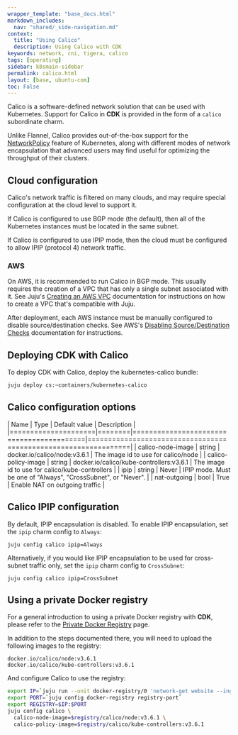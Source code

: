 ```yaml
---
wrapper_template: "base_docs.html"
markdown_includes:
  nav: "shared/_side-navigation.md"
context:
  title: "Using Calico"
  description: Using Calico with CDK
keywords: network, cni, tigera, calico
tags: [operating]
sidebar: k8smain-sidebar
permalink: calico.html
layout: [base, ubuntu-com]
toc: False
---
```


Calico is a software-defined network solution that can be used with Kubernetes.
Support for Calico in **CDK** is provided in the form of a `calico` subordinate
charm.

Unlike Flannel, Calico provides out-of-the-box support for the
[NetworkPolicy][] feature of Kubernetes, along with different modes of
network encapsulation that advanced users may find useful for optimizing
the throughput of their clusters.

## Cloud configuration

Calico's network traffic is filtered on many clouds, and may require
special configuration at the cloud level to support it.

If Calico is configured to use BGP mode (the default), then all of the
Kubernetes instances must be located in the same subnet.

If Calico is configured to use IPIP mode, then the cloud must be configured to
allow IPIP (protocol 4) network traffic.

### AWS

On AWS, it is recommended to run Calico in BGP mode. This usually requires the
creation of a VPC that has only a single subnet associated with it. See Juju's
[Creating an AWS VPC][] documentation for instructions on how to create a VPC
that's compatible with Juju.

After deployment, each AWS instance must be manually configured to disable
source/destination checks. See AWS's [Disabling Source/Destination Checks][]
documentation for instructions.

## Deploying CDK with Calico

To deploy CDK with Calico, deploy the kubernetes-calico bundle:

```bash
juju deploy cs:~containers/kubernetes-calico
```

## Calico configuration options

| Name                |  Type  |  Default value                           | Description                                                    |
|=====================|========|==========================================|================================================================|
| calico-node-image   | string | docker.io/calico/node:v3.6.1             | The image id to use for calico/node                            |
| calico-policy-image | string | docker.io/calico/kube-controllers:v3.6.1 | The image id to use for calico/kube-controllers                |
| ipip                | string | Never                                    | IPIP mode. Must be one of "Always", "CrossSubnet", or "Never". |
| nat-outgoing        | bool   | True                                     | Enable NAT on outgoing traffic                                 |

## Calico IPIP configuration

By default, IPIP encapsulation is disabled. To enable IPIP encapsulation, set
the `ipip` charm config to `Always`:

```
juju config calico ipip=Always
```

Alternatively, if you would like IPIP encapsulation to be used for cross-subnet
traffic only, set the `ipip` charm config to `CrossSubnet`:

```
juju config calico ipip=CrossSubnet
```

## Using a private Docker registry

For a general introduction to using a private Docker registry with **CDK**, please
refer to the [Private Docker Registry][] page.

In addition to the steps documented there, you will need to upload the
following images to the registry:

```no-highlight
docker.io/calico/node:v3.6.1
docker.io/calico/kube-controllers:v3.6.1
```

And configure Calico to use the registry:

```bash
export IP=`juju run --unit docker-registry/0 'network-get website --ingress-address'`
export PORT=`juju config docker-registry registry-port`
export REGISTRY=$IP:$PORT
juju config calico \
  calico-node-image=$registry/calico/node:v3.6.1 \
  calico-policy-image=$registry/calico/kube-controllers:v3.6.1
```

<!-- LINKS -->

[NetworkPolicy]: https://kubernetes.io/docs/concepts/services-networking/network-policies/
[Creating an AWS VPC]: https://docs.jujucharms.com/2.5/en/charms-fan-aws-vpc
[Disabling Source/Destination Checks]: https://docs.aws.amazon.com/vpc/latest/userguide/VPC_NAT_Instance.html#EIP_Disable_SrcDestCheck
[private docker registry]: /kubernetes/docs/docker-registry
